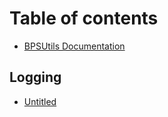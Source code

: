 # Table of contents

* [BPSUtils Documentation](README.md)

## Logging

* [Untitled](logging/untitled.md)


